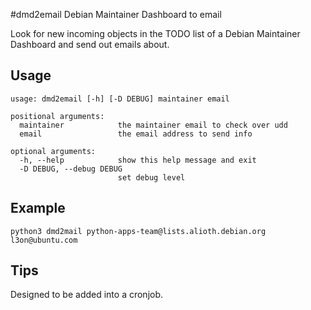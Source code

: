 #dmd2email
Debian Maintainer Dashboard to email

Look for new incoming objects in the TODO list of a Debian Maintainer Dashboard and send out emails about.

## Usage
```
usage: dmd2email [-h] [-D DEBUG] maintainer email

positional arguments:
  maintainer            the maintainer email to check over udd
  email                 the email address to send info

optional arguments:
  -h, --help            show this help message and exit
  -D DEBUG, --debug DEBUG
                        set debug level
```

## Example
```
python3 dmd2mail python-apps-team@lists.alioth.debian.org l3on@ubuntu.com
```

## Tips
Designed to be added into a cronjob.
